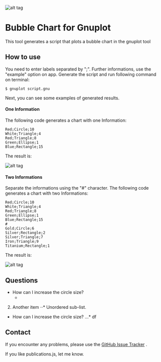![alt tag](https://raw.githubusercontent.com/thiagodnf/bubble-chart-for-gnuplot/master/img/favicon/android-icon-72x72.png)
# Bubble Chart for Gnuplot

This tool generates a script that plots a bubble chart in the gnuplot tool

## How to use

You need to enter labels separated by ";". Further informations, use the "example" option on app. Generate the script and run following command on terminal:

```text
$ gnuplot script.gnu
```

Next, you can see some examples of generated results.

#### One Information

The following code generates a chart with one Information:

```text
Red;Circle;10
White;Triangle;4
Red;Triangle;8
Green;Ellipse;1
Blue;Rectangle;15
```

The result is:

![alt tag](https://raw.githubusercontent.com/thiagodnf/bubble-chart-for-gnuplot/master/img/example_1.png)

#### Two Informations

Separate the informations using the "#" character. The following code generates a chart with two Informations:

```text
Red;Circle;10
White;Triangle;4
Red;Triangle;8
Green;Ellipse;1
Blue;Rectangle;15
#
Gold;Circle;6
Silver;Rectangle;2
Silver;Triangle;7
Iron;Triangle;9
Titanium;Rectangle;1
```

The result is:

![alt tag](https://raw.githubusercontent.com/thiagodnf/bubble-chart-for-gnuplot/master/img/eample%20_2.png)

## Questions

<ul>
  <li>How can I increase the circle size?
    <ul>
      <li></li>
    </ul>
  </li>
</ul>


2. Another item
⋅⋅* Unordered sub-list.

* How can I increase the circle size?
...* df

## Contact

If you encounter any problems, please use the [GitHub Issue Tracker](https://github.com/thiagodnf/bubble-chart-for-gnuplot/issues) .

If you like publications.js, let me know.
